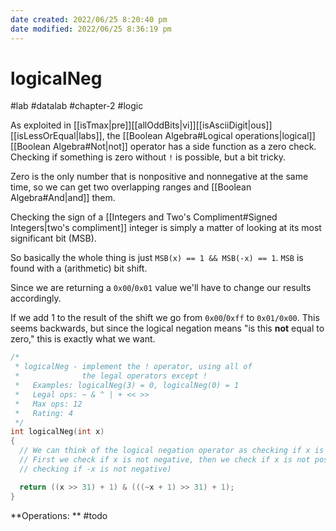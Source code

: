 ```yaml
---
date created: 2022/06/25 8:20:40 pm
date modified: 2022/06/25 8:36:19 pm
---
```


# logicalNeg

#lab #datalab #chapter-2 #logic

As exploited in [[isTmax|pre]][[allOddBits|vi]][[isAsciiDigit|ous]] [[isLessOrEqual|labs]], the [[Boolean Algebra#Logical operations|logical]] [[Boolean Algebra#Not|not]] operator has a side function as a zero check. Checking if something is zero without `!` is possible, but a bit tricky.

Zero is the only number that is nonpositive and nonnegative at the same time, so we can get two overlapping ranges and [[Boolean Algebra#And|and]] them.

Checking the sign of a [[Integers and Two's Compliment#Signed Integers|two's compliment]] integer is simply a matter of looking at its most significant bit (MSB).

So basically the whole thing is just `MSB(x) == 1 && MSB(-x) == 1`. `MSB` is found with a (arithmetic) bit shift.

Since we are returning a `0x00`/`0x01` value we'll have to change our results accordingly.

If we add 1 to the result of the shift we go from `0x00`/`0xff` to `0x01/0x00`. This seems backwards, but since the logical negation means "is this **not** equal to zero," this is exactly what we want.

```c
/*
 * logicalNeg - implement the ! operator, using all of
 *              the legal operators except !
 *   Examples: logicalNeg(3) = 0, logicalNeg(0) = 1
 *   Legal ops: ~ & ^ | + << >>
 *   Max ops: 12
 *   Rating: 4
 */
int logicalNeg(int x)
{
  // We can think of the logical negation operator as checking if x is zero.
  // First we check if x is not negative, then we check if x is not positive (by
  // checking if -x is not negative)

  return ((x >> 31) + 1) & (((~x + 1) >> 31) + 1);
}
```

**Operations: ** #todo
